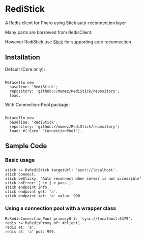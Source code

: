 # RediStick
A Redis client for Pharo using Stick auto-reconnection layer

Many parts are borrowed from RedisClient.

However RediStick use [Stick](https://github.com/mumez/Stick) for supporting auto reconnection.

## Installation

Default (Core only):

```smalltalk

Metacello new
  baseline: 'RediStick';
  repository: 'github://mumez/RediStick/repository';
  load.
```

With Connection-Pool package:

```smalltalk

Metacello new
  baseline: 'RediStick';
  repository: 'github://mumez/RediStick/repository';
  load: #('Core' 'ConnectionPool').
```

## Sample Code

### Basic usage

```smalltalk
stick := RsRediStick targetUrl: 'sync://localhost'.
stick connect.
stick beSticky. "Auto reconnect when server is not accessible"
stick onError: [ :e | e pass ].
stick endpoint info.
stick endpoint get: 'a'.
stick endpoint set: 'a' value: 999.
```

### Using a connection pool with a wrapper class

```smalltalk
RsRedisConnectionPool primaryUrl: 'sync://localhost:6379'.
redis := RsRedisProxy of: #client1.
redis at: 'a'.
redis at: 'a' put: 999.
```
